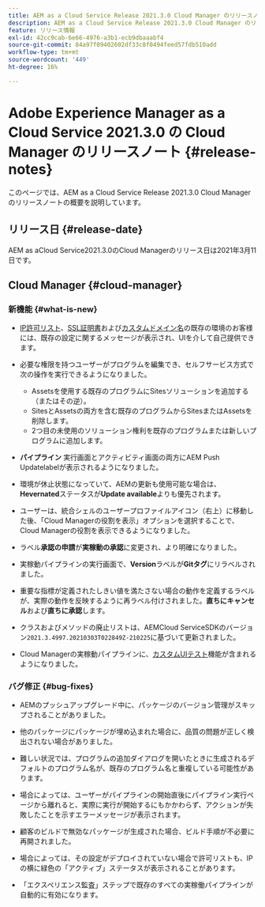 ```yaml
---
title: AEM as a Cloud Service Release 2021.3.0 Cloud Manager のリリースノート
description: AEM as a Cloud Service Release 2021.3.0 Cloud Manager のリリースノート
feature: リリース情報
exl-id: 42cc9cab-6e66-4976-a3b1-ecb9dbaaabf4
source-git-commit: 84a97f09402602df33c8f0494feed57fdb510add
workflow-type: tm+mt
source-wordcount: '449'
ht-degree: 16%

---
```


# Adobe Experience Manager as a Cloud Service 2021.3.0 の Cloud Manager のリリースノート {#release-notes}

このページでは、AEM as a Cloud Service Release 2021.3.0 Cloud Manager のリリースノートの概要を説明しています。

## リリース日 {#release-date}

AEM as aCloud Service2021.3.0のCloud Managerのリリース日は2021年3月11日です。

## Cloud Manager {#cloud-manager}

### 新機能 {#what-is-new}

* [IP許可リスト](/help/implementing/cloud-manager/ip-allow-lists/check-ip-allow-list-status.md#pre-existing-cdn)、[SSL証明書](/help/implementing/cloud-manager/managing-ssl-certifications/check-status-ssl-certificate.md#pre-existing-cdn)および[カスタムドメイン名](/help/implementing/cloud-manager/custom-domain-names/check-domain-name-status.md#pre-existing-cdn)の既存の環境のお客様には、既存の設定に関するメッセージが表示され、UIを介して自己提供できます。

* 必要な権限を持つユーザーがプログラムを編集でき、セルフサービス方式で次の操作を実行できるようになりました。
   * Assetsを使用する既存のプログラムにSitesソリューションを追加する（またはその逆）。
   * SitesとAssetsの両方を含む既存のプログラムからSitesまたはAssetsを削除します。
   * 2つ目の未使用のソリューション権利を既存のプログラムまたは新しいプログラムに追加します。

* **パイプライン** 実行画面とアクティビティ画面の両方にAEM Push Updatelabelが表示されるようになりました。

* 環境が休止状態になっていて、AEMの更新も使用可能な場合は、**Hevernated**&#x200B;ステータスが&#x200B;**Update available**&#x200B;よりも優先されます。

* ユーザーは、統合シェルのユーザープロファイルアイコン（右上）に移動した後、「Cloud Managerの役割を表示」オプションを選択することで、Cloud Managerの役割を表示できるようになりました。

* ラベル&#x200B;**承認の申請**&#x200B;が&#x200B;**実稼動の承認**&#x200B;に変更され、より明確になりました。

* 実稼動パイプラインの実行画面で、**Version**&#x200B;ラベルが&#x200B;**Gitタグ**&#x200B;にリラベルされました。

* 重要な指標が定義されたしきい値を満たさない場合の動作を定義するラベルが、実際の動作を反映するように再ラベル付けされました。**直ちにキャンセル**&#x200B;および&#x200B;**直ちに承認**&#x200B;します。

* クラスおよびメソッドの廃止リストは、AEMCloud ServiceSDKのバージョン`2021.3.4997.20210303T022849Z-210225`に基づいて更新されました。

* Cloud Managerの実稼動パイプラインに、[カスタムUIテスト](/help/implementing/cloud-manager/functional-testing.md#custom-ui-testing)機能が含まれるようになりました。

### バグ修正 {#bug-fixes}

* AEMのプッシュアップグレード中に、パッケージのバージョン管理がスキップされることがありました。

* 他のパッケージにパッケージが埋め込まれた場合に、品質の問題が正しく検出されない場合がありました。

* 難しい状況では、プログラムの追加ダイアログを開いたときに生成されるデフォルトのプログラム名が、既存のプログラム名と重複している可能性があります。

* 場合によっては、ユーザーがパイプラインの開始直後にパイプライン実行ページから離れると、実際に実行が開始するにもかかわらず、アクションが失敗したことを示すエラーメッセージが表示されます。

* 顧客のビルドで無効なパッケージが生成された場合、ビルド手順が不必要に再開されました。

* 場合によっては、その設定がデプロイされていない場合で許可リストも、IPの横に緑色の「アクティブ」ステータスが表示されることがあります。

* 「エクスペリエンス監査」ステップで既存のすべての実稼働パイプラインが自動的に有効になります。
